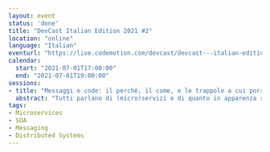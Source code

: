 ```yaml
---
layout: event
status: 'done'
title: "DevCast Italian Edition 2021 #2"
location: "online"
language: "Italian"
eventurl: "https://live.codemotion.com/devcast/devcast---italian-edition-27052021"
calendar:
  start: "2021-07-01T17:00:00"
  end: "2021-07-01T19:00:00"
sessions:
- title: "Messaggi e code: il perché, il come, e le trappole a cui porre attenzione"
  abstract: "Tutti parlano di (micro)servizi e di quanto in apparenza siano la panacea di tutti i mali. Una delle soluzioni adottate, per abilitare la comunicazione tra servizi, sono i messaggi su una o più code. Perché è una soluzione da preferire rispetto ad esempio ad HTTP? Sappiamo come implementare tale soluzione e quali sono i pattern più comuni? E infine conosciamo le trappole nascoste dietro ogni scelta che possiamo fare e come porvi rimedio? Con Mauro faremo un viaggio mirato a capire perché usare messaggi, come usarli e come proteggersi dalle innumerevoli insidie che ci aspettano."
tags:
- Microservices
- SOA
- Messaging
- Distributed Systems
---
```

